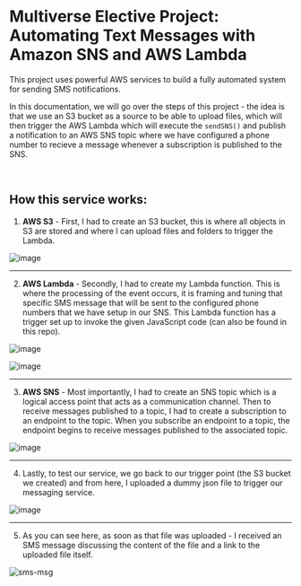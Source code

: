 # Multiverse Elective Project: Automating Text Messages with Amazon SNS and AWS Lambda

  
This project uses powerful AWS services to build a fully automated system for sending SMS notifications.

In this documentation, we will go over the steps of this project - the idea is that we use an S3 bucket as a source to be able to upload files, which will then trigger the AWS Lambda which will execute the `sendSNS()` and publish a notification to an AWS SNS topic where we have configured a phone number to recieve a message whenever a subscription is published to the SNS.

<br>

## How this service works: 

1. **AWS S3** - First, I had to create an S3 bucket, this is where all objects in S3 are stored and where I can upload files and folders to trigger the Lambda.

![image](https://github.com/tanicha/sms-lambda/assets/91624779/9420f067-cd7d-466d-a67d-0db33a3bbbd4)

---

2. **AWS Lambda** - Secondly, I had to create my Lambda function. This is where the processing of the event occurs, it is framing and tuning that specific SMS message that will be sent to the configured phone numbers that we have setup in our SNS. This Lambda function has a trigger set up to invoke the given JavaScript code (can also be found in this repo).

![image](https://github.com/tanicha/sms-lambda/assets/91624779/dfad4fa3-fefc-4dd2-b988-474b3b7722f0)

![image](https://github.com/tanicha/sms-lambda/assets/91624779/8e80a338-e189-47a4-b2c9-38b47ee2845e)

---

3. **AWS SNS** - Most importantly, I had to create an SNS topic which is a logical access point that acts as a communication channel. Then to receive messages published to a topic, I had to create a subscription to an endpoint to the topic. When you subscribe an endpoint to a topic, the endpoint begins to receive messages published to the associated topic.
  
![image](https://github.com/tanicha/sms-lambda/assets/91624779/d996dc78-505b-4401-b53f-8698e398126b)

---

4. Lastly, to test our service, we go back to our trigger point (the S3 bucket we created) and from here, I uploaded a dummy json file to trigger our messaging service.

![image](https://github.com/tanicha/sms-lambda/assets/91624779/0db3b5db-9ac8-4cd2-b9fa-df11022e735c)

---

5. As you can see here, as soon as that file was uploaded - I received an SMS message discussing the content of the file and a link to the uploaded file itself.

![sms-msg](https://github.com/tanicha/messaging-service/assets/91624779/019d16c5-2beb-490d-ac78-c792a1280ec5)

